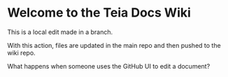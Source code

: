 # Welcome to the Teia Docs Wiki

This is a local edit made in a branch.

With this action, files are updated in the main repo and then pushed to the
wiki repo.

What happens when someone uses the GitHub UI to edit a document?
